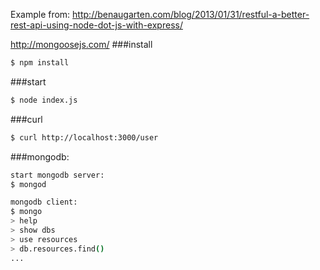 Example from:
http://benaugarten.com/blog/2013/01/31/restful-a-better-rest-api-using-node-dot-js-with-express/

http://mongoosejs.com/
###install
```bash
$ npm install
```
###start
```bash
$ node index.js
```
###curl
```bash
$ curl http://localhost:3000/user
```
###mongodb:
```bash
start mongodb server:
$ mongod

mongodb client:
$ mongo
> help
> show dbs
> use resources
> db.resources.find()
...
```